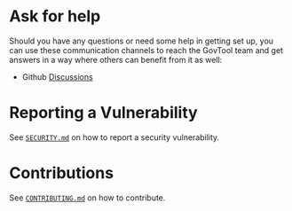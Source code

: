# Ask for help

Should you have any questions or need some help in getting set up, you can use
these communication channels to reach the GovTool team and get answers in a way
where others can benefit from it as well:

- Github [Discussions](https://github.com/IntersectMBO/govtool/discussions)

# Reporting a Vulnerability

See [`SECURITY.md`](SECURITY.md) on how to report a security vulnerability.

# Contributions

See [`CONTRIBUTING.md`](CONTRIBUTING.md) on how to contribute.